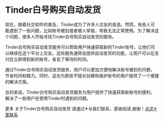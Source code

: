# Tinder白号购买自动发货

现在，随着社交软件的普及，Tinder成为了许多人交友的首选。然而，有些人可能遇到了一些问题，比如账号被封或者被人举报，导致无法正常使用。为了解决这个问题，很多人开始寻找Tinder白号购买自动发货的服务。

Tinder白号购买自动发货服务可以帮助用户快速获取新的Tinder账号，让他们可以继续在这个平台上交友。这些服务通常会提供自动发货的功能，让用户可以在支付后立即得到新的账号，省去了等待的时间。

通过Tinder白号购买自动发货服务，用户可以更加方便地解决账号被封的问题，节省时间和精力。同时，这也为那些不擅长创建和维护账号的用户提供了一个便捷的解决方案。

总的来说，Tinder白号购买自动发货服务为用户提供了快速获取新账号的便利，解决了一些用户在使用Tinder时遇到的问题。

更多 关于Tinder白号购买自动发货 请通过✈与我们联系，感谢阅读,谢谢！[点这✈里联系](https://w.k02.cc)
